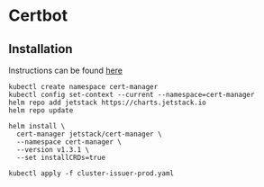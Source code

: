 # Certbot

## Installation
Instructions can be found [here](https://cert-manager.io/docs/installation/kubernetes/#installing-with-helm)

```
kubectl create namespace cert-manager
kubectl config set-context --current --namespace=cert-manager
helm repo add jetstack https://charts.jetstack.io
helm repo update

helm install \
  cert-manager jetstack/cert-manager \
  --namespace cert-manager \
  --version v1.3.1 \
  --set installCRDs=true

kubectl apply -f cluster-issuer-prod.yaml
```
